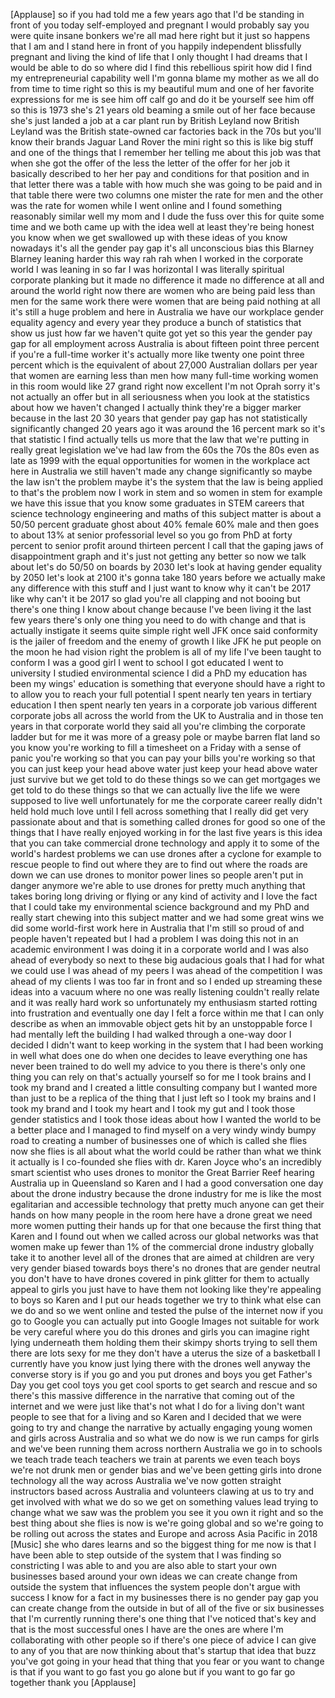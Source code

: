 
[Applause]
so if you had told me a few years ago
that I&#39;d be standing in front of you
today self-employed and pregnant I would
probably say you were quite insane
bonkers we&#39;re all mad here right but it
just so happens that I am and I stand
here in front of you happily independent
blissfully pregnant and living the kind
of life that I only thought I had dreams
that I would be able to do so where did
I find this rebellious spirit how did I
find my entrepreneurial capability well
I&#39;m gonna blame my mother as we all do
from time to time right so this is my
beautiful mum and one of her favorite
expressions for me is see him off calf
go and do it be yourself see him off so
this is 1973 she&#39;s 21 years old beaming
a smile out of her face because she&#39;s
just landed a job at a car plant run by
British Leyland now British Leyland was
the British state-owned car factories
back in the 70s but you&#39;ll know their
brands Jaguar Land Rover the mini right
so this is like big stuff and one of the
things that I remember her telling me
about this job was that when she got the
offer of the less the letter of the
offer for her job it basically described
to her her pay and conditions for that
position and in that letter there was a
table with how much she was going to be
paid and in that table there were two
columns one mister the rate for men and
the other was the rate for women while I
went online and I found something
reasonably similar well my mom and I
dude the fuss over this for quite some
time and we both came up with the idea
well at least they&#39;re being honest
you know when we get swallowed up with
these ideas of you know nowadays it&#39;s
all the gender pay gap it&#39;s all
unconscious bias this Blarney Blarney
leaning harder this way rah rah when I
worked in the corporate world I was
leaning in so far I was horizontal
I was literally spiritual corporate
planking but it made no difference it
made no difference at all
and around the world right now there are
women who are being paid less than men
for the same work there were women that
are being paid nothing at all it&#39;s still
a huge problem and here in Australia we
have our workplace gender equality
agency and every year they produce a
bunch of statistics that show us just
how far we haven&#39;t quite got yet so this
year the gender pay gap for all
employment across Australia is about
fifteen point three percent if you&#39;re a
full-time worker it&#39;s actually more like
twenty one point three percent which is
the equivalent of about 27,000
Australian dollars per year that women
are earning less than men how many
full-time working women in this room
would like 27 grand right now excellent
I&#39;m not Oprah sorry it&#39;s not actually an
offer but in all seriousness when you
look at the statistics about how we
haven&#39;t changed I actually think they&#39;re
a bigger marker because in the last 20
30 years that gender pay gap has not
statistically significantly changed 20
years ago it was around the 16 percent
mark so it&#39;s that statistic I find
actually tells us more that the law that
we&#39;re putting in really great
legislation we&#39;ve had law from the 60s
the 70s the 80s even as late as 1999
with the equal opportunities for women
in the workplace act here in Australia
we still haven&#39;t made any change
significantly
so maybe the law isn&#39;t the problem
maybe it&#39;s the system that the law is
being applied to that&#39;s the problem now
I work in stem and so women in stem for
example we have this issue that you know
some graduates in STEM careers that
science technology engineering and maths
of this subject matter is about a 50/50
percent graduate ghost about 40% female
60% male and then goes to about 13% at
senior professorial level so you go from
PhD at forty percent to senior profit
around thirteen percent
I call that the gaping jaws of
disappointment graph and it&#39;s just not
getting any better so now we talk about
let&#39;s do 50/50 on boards by 2030 let&#39;s
look at having gender equality by 2050
let&#39;s look at 2100 it&#39;s gonna take 180
years before we actually make any
difference with this stuff and I just
want to know why it can&#39;t be 2017 like
why can&#39;t it be 2017 so glad you&#39;re all
clapping and not booing but there&#39;s one
thing I know about change because I&#39;ve
been living it the last few years
there&#39;s only one thing you need to do
with change and that is actually
instigate it seems quite simple right
well JFK once said conformity is the
jailer of freedom and the enemy of
growth I like JFK he put people on the
moon he had vision right the problem is
all of my life I&#39;ve been taught to
conform I was a good girl I went to
school I got educated I went to
university I studied environmental
science I did a PhD my education has
been my wings&#39; education is something
that everyone should have a right to to
allow you to reach your full potential
I spent nearly ten years in tertiary
education I then spent nearly ten years
in a corporate job various different
corporate jobs all across the world from
the UK to Australia and in those ten
years in that corporate world they said
all you&#39;re climbing the corporate ladder
but for me it was more of a greasy pole
or maybe barren flat land so you know
you&#39;re working to fill a timesheet on a
Friday with a sense of panic you&#39;re
working so that you can pay your bills
you&#39;re working so that you can just keep
your head above water just
keep your head above water just survive
but we get told to do these things so we
can get mortgages we get told to do
these things so that we can actually
live the life we were supposed to live
well unfortunately for me the corporate
career really didn&#39;t held hold much love
until I fell across something that I
really did get very passionate about and
that is something called drones for good
so one of the things that I have really
enjoyed working in for the last five
years is this idea that you can take
commercial drone technology and apply it
to some of the world&#39;s hardest problems
we can use drones after a cyclone for
example to rescue people to find out
where they are to find out where the
roads are down we can use drones to
monitor power lines so people aren&#39;t put
in danger anymore we&#39;re able to use
drones for pretty much anything that
takes boring long driving or flying or
any kind of activity and I love the fact
that I could take my environmental
science background and my PhD and really
start chewing into this subject matter
and we had some great wins
we did some world-first work here in
Australia that I&#39;m still so proud of and
people haven&#39;t repeated but I had a
problem I was doing this not in an
academic environment I was doing it in a
corporate world and I was also ahead of
everybody so next to these big audacious
goals that I had for what we could use I
was ahead of my peers I was ahead of the
competition I was ahead of my clients I
was too far in front and so I ended up
streaming these ideas into a vacuum
where no one was really listening
couldn&#39;t really relate and it was really
hard work so unfortunately my enthusiasm
started rotting into frustration and
eventually one day I felt a force within
me that I can only describe as when an
immovable object gets hit by an
unstoppable force
I had mentally left the building I had
walked through a one-way door I decided
I didn&#39;t want to keep working in the
system that I had been working in well
what does one do when one decides to
leave everything one has never been
trained to do well my advice to you
there is there&#39;s only one thing you can
rely on that&#39;s actually yourself so for
me I took
brains and I took my brand and I created
a little consulting company but I wanted
more than just to be a replica of the
thing that I just left
so I took my brains and I took my brand
and I took my heart and I took my gut
and I took those gender statistics and I
took those ideas about how I wanted the
world to be a better place and I managed
to find myself on a very windy windy
bumpy road to creating a number of
businesses one of which is called she
flies now she flies is all about what
the world could be rather than what we
think it actually is I co-founded she
flies with dr. Karen Joyce who&#39;s an
incredibly smart scientist who uses
drones to monitor the Great Barrier Reef
hearing Australia up in Queensland so
Karen and I had a good conversation one
day about the drone industry because the
drone industry for me is like the most
egalitarian and accessible technology
that pretty much anyone can get their
hands on how many people in the room
here have a drone great we need more
women putting their hands up for that
one because the first thing that Karen
and I found out when we called across
our global networks was that women make
up fewer than 1% of the commercial drone
industry globally take it to another
level all of the drones that are aimed
at children are very very gender biased
towards boys
there&#39;s no drones that are gender
neutral you don&#39;t have to have drones
covered in pink glitter for them to
actually appeal to girls you just have
to have them not looking like they&#39;re
appealing to boys so Karen and I put our
heads together we try to think what else
can we do and so we went online and
tested the pulse of the internet now if
you go to Google you can actually put
into Google Images not suitable for work
be very careful where you do this drones
and girls you can imagine right lying
underneath them holding them their
skimpy shorts trying to sell them there
are lots sexy for me they don&#39;t have a
uterus the size of a basketball I
currently have you know just lying there
with the drones well anyway the converse
story is if you go and you put drones
and boys you get Father&#39;s Day you get
cool toys you get cool sports to get
search and rescue and so there&#39;s this
massive difference in the narrative that
coming out of the internet and we were
just like that&#39;s not what I do for a
living don&#39;t want people to see that for
a living and so Karen and I decided that
we were going to try and change the
narrative by actually engaging young
women and girls across Australia and so
what we do now is we run camps for girls
and we&#39;ve been running them across
northern Australia we go in to schools
we teach trade teach teachers we train
at parents we even teach boys we&#39;re not
drunk men or gender bias and we&#39;ve been
getting girls into drone technology all
the way across Australia we&#39;ve now
gotten straight instructors based across
Australia and volunteers clawing at us
to try and get involved with what we do
so we get on something values lead
trying to change what we saw was the
problem you see it you own it right and
so the best thing about she flies is now
is we&#39;re going global and so we&#39;re going
to be rolling out across the states and
Europe and across Asia Pacific in 2018
[Music]
she who dares learns and so the biggest
thing for me now is that I have been
able to step outside of the system that
I was finding so constricting I was able
to and you are also able to start your
own businesses based around your own
ideas we can create change from outside
the system that influences the system
people don&#39;t argue with success I know
for a fact in my businesses there is no
gender pay gap you can create change
from the outside in but of all of the
five or six businesses that I&#39;m
currently running there&#39;s one thing that
I&#39;ve noticed that&#39;s key and that is the
most successful ones I have are the ones
are where I&#39;m collaborating with other
people so if there&#39;s one piece of advice
I can give to any of you that are now
thinking about that&#39;s startup that idea
that buzz you&#39;ve got going in your head
that thing that you fear or you want to
change is that if you want to go fast
you go alone but if you want to go far
go together thank you
[Applause]
